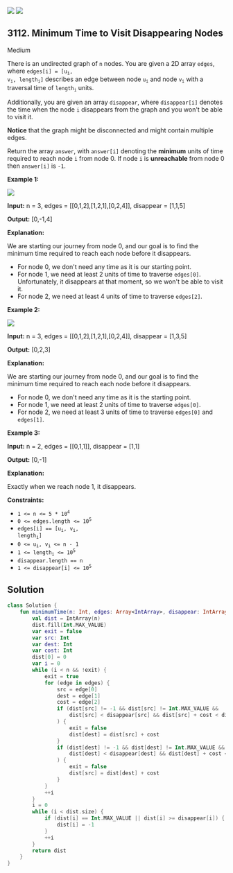 [![](https://img.shields.io/github/stars/javadev/LeetCode-in-Kotlin?label=Stars&style=flat-square)](https://github.com/javadev/LeetCode-in-Kotlin)
[![](https://img.shields.io/github/forks/javadev/LeetCode-in-Kotlin?label=Fork%20me%20on%20GitHub%20&style=flat-square)](https://github.com/javadev/LeetCode-in-Kotlin/fork)

## 3112\. Minimum Time to Visit Disappearing Nodes

Medium

There is an undirected graph of `n` nodes. You are given a 2D array `edges`, where <code>edges[i] = [u<sub>i</sub>, v<sub>i</sub>, length<sub>i</sub>]</code> describes an edge between node <code>u<sub>i</sub></code> and node <code>v<sub>i</sub></code> with a traversal time of <code>length<sub>i</sub></code> units.

Additionally, you are given an array `disappear`, where `disappear[i]` denotes the time when the node `i` disappears from the graph and you won't be able to visit it.

**Notice** that the graph might be disconnected and might contain multiple edges.

Return the array `answer`, with `answer[i]` denoting the **minimum** units of time required to reach node `i` from node 0. If node `i` is **unreachable** from node 0 then `answer[i]` is `-1`.

**Example 1:**

![](https://assets.leetcode.com/uploads/2024/03/09/example1.png)

**Input:** n = 3, edges = \[\[0,1,2],[1,2,1],[0,2,4]], disappear = [1,1,5]

**Output:** [0,-1,4]

**Explanation:**

We are starting our journey from node 0, and our goal is to find the minimum time required to reach each node before it disappears.

*   For node 0, we don't need any time as it is our starting point.
*   For node 1, we need at least 2 units of time to traverse `edges[0]`. Unfortunately, it disappears at that moment, so we won't be able to visit it.
*   For node 2, we need at least 4 units of time to traverse `edges[2]`.

**Example 2:**

![](https://assets.leetcode.com/uploads/2024/03/09/example2.png)

**Input:** n = 3, edges = \[\[0,1,2],[1,2,1],[0,2,4]], disappear = [1,3,5]

**Output:** [0,2,3]

**Explanation:**

We are starting our journey from node 0, and our goal is to find the minimum time required to reach each node before it disappears.

*   For node 0, we don't need any time as it is the starting point.
*   For node 1, we need at least 2 units of time to traverse `edges[0]`.
*   For node 2, we need at least 3 units of time to traverse `edges[0]` and `edges[1]`.

**Example 3:**

**Input:** n = 2, edges = \[\[0,1,1]], disappear = [1,1]

**Output:** [0,-1]

**Explanation:**

Exactly when we reach node 1, it disappears.

**Constraints:**

*   <code>1 <= n <= 5 * 10<sup>4</sup></code>
*   <code>0 <= edges.length <= 10<sup>5</sup></code>
*   <code>edges[i] == [u<sub>i</sub>, v<sub>i</sub>, length<sub>i</sub>]</code>
*   <code>0 <= u<sub>i</sub>, v<sub>i</sub> <= n - 1</code>
*   <code>1 <= length<sub>i</sub> <= 10<sup>5</sup></code>
*   `disappear.length == n`
*   <code>1 <= disappear[i] <= 10<sup>5</sup></code>

## Solution

```kotlin
class Solution {
    fun minimumTime(n: Int, edges: Array<IntArray>, disappear: IntArray): IntArray {
        val dist = IntArray(n)
        dist.fill(Int.MAX_VALUE)
        var exit = false
        var src: Int
        var dest: Int
        var cost: Int
        dist[0] = 0
        var i = 0
        while (i < n && !exit) {
            exit = true
            for (edge in edges) {
                src = edge[0]
                dest = edge[1]
                cost = edge[2]
                if (dist[src] != -1 && dist[src] != Int.MAX_VALUE &&
                    dist[src] < disappear[src] && dist[src] + cost < dist[dest]
                ) {
                    exit = false
                    dist[dest] = dist[src] + cost
                }
                if (dist[dest] != -1 && dist[dest] != Int.MAX_VALUE &&
                    dist[dest] < disappear[dest] && dist[dest] + cost < dist[src]
                ) {
                    exit = false
                    dist[src] = dist[dest] + cost
                }
            }
            ++i
        }
        i = 0
        while (i < dist.size) {
            if (dist[i] == Int.MAX_VALUE || dist[i] >= disappear[i]) {
                dist[i] = -1
            }
            ++i
        }
        return dist
    }
}
```